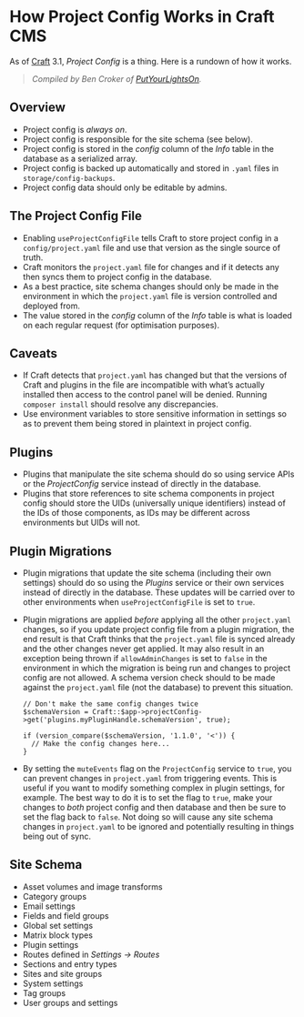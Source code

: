 # How Project Config Works in Craft CMS

As of [Craft](https://craftcms.com/) 3.1, *Project Config* is a thing. Here is a rundown of how it works.

> *Compiled by Ben Croker of [PutYourLightsOn](https://putyourlightson.com/).*

## Overview

- Project config is *always on*. 
- Project config is responsible for the site schema (see below).
- Project config is stored in the *config* column of the *Info* table in the database as a serialized array.
- Project config is backed up automatically and stored in `.yaml` files in `storage/config-backups`.
- Project config data should only be editable by admins.

## The Project Config File

- Enabling `useProjectConfigFile` tells Craft to store project config in a `config/project.yaml` file and use that version as the single source of truth.
- Craft monitors the `project.yaml` file for changes and if it detects any then syncs them to project config in the database.
- As a best practice, site schema changes should only be made in the environment in which the `project.yaml` file is version controlled and deployed from.
- The value stored in the *config* column of the *Info* table is what is loaded on each regular request (for optimisation purposes).

## Caveats

- If Craft detects that `project.yaml` has changed but that the versions of Craft and plugins in the file are incompatible with what’s actually installed then access to the control panel will be denied. Running `composer install` should resolve any discrepancies.
- Use environment variables to store sensitive information in settings so as to prevent them being stored in plaintext in project config.

## Plugins

- Plugins that manipulate the site schema should do so using service APIs or the *ProjectConfig* service instead of directly in the database.
- Plugins that store references to site schema components in project config should store the UIDs (universally unique identifiers) instead of the IDs of those components, as IDs may be different across environments but UIDs will not.

## Plugin Migrations

- Plugin migrations that update the site schema (including their own settings) should do so using the *Plugins* service or their own services instead of directly in the database. These updates will be carried over to other environments when `useProjectConfigFile` is set to `true`.

- Plugin migrations are applied *before* applying all the other `project.yaml` changes, so if you update project config file from a plugin migration, the end result is that Craft thinks that the `project.yaml` file is synced already and the other changes never get applied. It may also result in an exception being thrown if `allowAdminChanges` is set to `false` in the environment in which the migration is being run and changes to project config are not allowed. A schema version check should to be made against the `project.yaml` file (not the database) to prevent this situation. 

  ```
  // Don't make the same config changes twice
  $schemaVersion = Craft::$app->projectConfig->get('plugins.myPluginHandle.schemaVersion', true);
        
  if (version_compare($schemaVersion, '1.1.0', '<')) {
    // Make the config changes here...
  }
  ```

- By setting the `muteEvents` flag on the `ProjectConfig` service to `true`, you can prevent changes in `project.yaml` from triggering events. This is useful if you want to modify something complex in plugin settings, for example. The best way to do it is to set the flag to `true`, make your changes to *both* project config and then database and then be sure to set the flag back to `false`. Not doing so will cause any site schema changes in `project.yaml` to be ignored and potentially resulting in things being out of sync.

## Site Schema

- Asset volumes and image transforms
- Category groups 
- Email settings
- Fields and field groups
- Global set settings
- Matrix block types
- Plugin settings
- Routes defined in *Settings → Routes*
- Sections and entry types
- Sites and site groups
- System settings
- Tag groups
- User groups and settings

